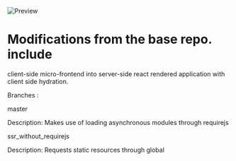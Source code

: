 ![Preview](./.github/preview.gif)

# Modifications from the base repo. include 

client-side micro-frontend into server-side react rendered application with client side hydration.

Branches :

master

Description: Makes use of loading asynchronous modules through requirejs


ssr_without_requirejs

Description: Requests static resources through global <script> tags. Loads React and ReactDOM as global object.


# How to Run

- To install the dependencies `npm run bootstrap`
- To Run the Layout Service `npm start`
- To Build the Fragments `npm run build:fragments`
- To Run the Fragments `npm run start:fragments`

## Fragments

- Common PORT : 8086
- Header PORT : 8087
- Promotion PORT : 8088
- Listing PORT : 8089

